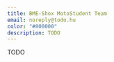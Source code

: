 ```yaml
---
title: BME-Shox MotoStudent Team
email: noreply@todo.hu
color: "#000000"
description: TODO
---
```


TODO

